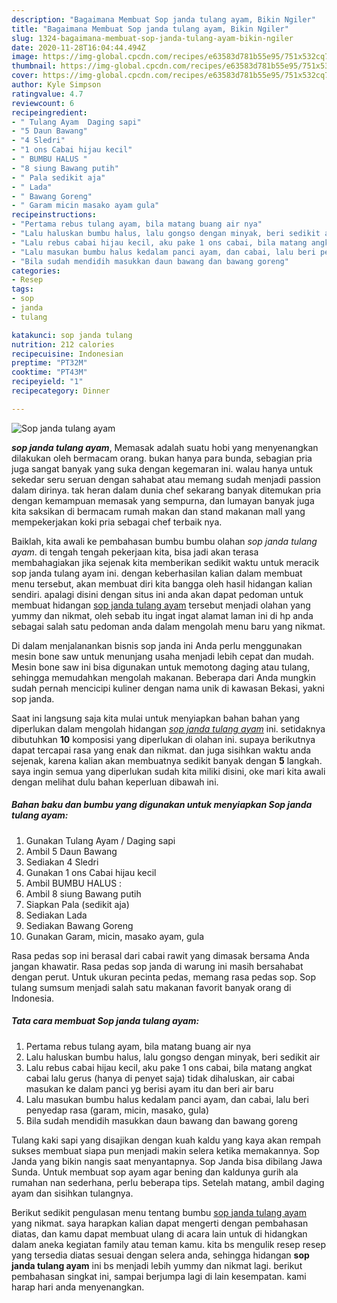 ```yaml
---
description: "Bagaimana Membuat Sop janda tulang ayam, Bikin Ngiler"
title: "Bagaimana Membuat Sop janda tulang ayam, Bikin Ngiler"
slug: 1324-bagaimana-membuat-sop-janda-tulang-ayam-bikin-ngiler
date: 2020-11-28T16:04:44.494Z
image: https://img-global.cpcdn.com/recipes/e63583d781b55e95/751x532cq70/sop-janda-tulang-ayam-foto-resep-utama.jpg
thumbnail: https://img-global.cpcdn.com/recipes/e63583d781b55e95/751x532cq70/sop-janda-tulang-ayam-foto-resep-utama.jpg
cover: https://img-global.cpcdn.com/recipes/e63583d781b55e95/751x532cq70/sop-janda-tulang-ayam-foto-resep-utama.jpg
author: Kyle Simpson
ratingvalue: 4.7
reviewcount: 6
recipeingredient:
- " Tulang Ayam  Daging sapi"
- "5 Daun Bawang"
- "4 Sledri"
- "1 ons Cabai hijau kecil"
- " BUMBU HALUS "
- "8 siung Bawang putih"
- " Pala sedikit aja"
- " Lada"
- " Bawang Goreng"
- " Garam micin masako ayam gula"
recipeinstructions:
- "Pertama rebus tulang ayam, bila matang buang air nya"
- "Lalu haluskan bumbu halus, lalu gongso dengan minyak, beri sedikit air"
- "Lalu rebus cabai hijau kecil, aku pake 1 ons cabai, bila matang angkat cabai lalu gerus (hanya di penyet saja) tidak dihaluskan, air cabai masukan ke dalam panci yg berisi ayam itu dan beri air baru"
- "Lalu masukan bumbu halus kedalam panci ayam, dan cabai, lalu beri penyedap rasa (garam, micin, masako, gula)"
- "Bila sudah mendidih masukkan daun bawang dan bawang goreng"
categories:
- Resep
tags:
- sop
- janda
- tulang

katakunci: sop janda tulang 
nutrition: 212 calories
recipecuisine: Indonesian
preptime: "PT32M"
cooktime: "PT43M"
recipeyield: "1"
recipecategory: Dinner

---
```



![Sop janda tulang ayam](https://img-global.cpcdn.com/recipes/e63583d781b55e95/751x532cq70/sop-janda-tulang-ayam-foto-resep-utama.jpg)

<b><i>sop janda tulang ayam</i></b>, Memasak adalah suatu hobi yang menyenangkan dilakukan oleh bermacam orang. bukan hanya para bunda, sebagian pria juga sangat banyak yang suka dengan kegemaran ini. walau hanya untuk sekedar seru seruan dengan sahabat atau memang sudah menjadi passion dalam dirinya. tak heran dalam dunia chef sekarang banyak ditemukan pria dengan kemampuan memasak yang sempurna, dan lumayan banyak juga kita saksikan di bermacam rumah makan dan stand makanan mall yang mempekerjakan koki pria sebagai chef terbaik nya.

Baiklah, kita awali ke pembahasan bumbu bumbu olahan <i>sop janda tulang ayam</i>. di tengah tengah pekerjaan kita, bisa jadi akan terasa membahagiakan jika sejenak kita memberikan sedikit waktu untuk meracik sop janda tulang ayam ini. dengan keberhasilan kalian dalam membuat menu tersebut, akan membuat diri kita bangga oleh hasil hidangan kalian sendiri. apalagi disini dengan situs ini anda akan dapat pedoman untuk membuat hidangan <u>sop janda tulang ayam</u> tersebut menjadi olahan yang yummy dan nikmat, oleh sebab itu ingat ingat alamat laman ini di hp anda sebagai salah satu pedoman anda dalam mengolah menu baru yang nikmat.

Di dalam menjalanankan bisnis sop janda ini Anda perlu menggunakan mesin bone saw untuk menunjang usaha menjadi lebih cepat dan mudah. Mesin bone saw ini bisa digunakan untuk memotong daging atau tulang, sehingga memudahkan mengolah makanan. Beberapa dari Anda mungkin sudah pernah mencicipi kuliner dengan nama unik di kawasan Bekasi, yakni sop janda.


Saat ini langsung saja kita mulai untuk menyiapkan bahan bahan yang diperlukan dalam mengolah hidangan <u><i>sop janda tulang ayam</i></u> ini. setidaknya dibutuhkan <b>10</b> komposisi yang diperlukan di olahan ini. supaya berikutnya dapat tercapai rasa yang enak dan nikmat. dan juga sisihkan waktu anda sejenak, karena kalian akan membuatnya sedikit banyak dengan <b>5</b> langkah. saya ingin semua yang diperlukan sudah kita miliki disini, oke mari kita awali dengan melihat dulu bahan keperluan dibawah ini.

<!--inarticleads1-->

##### Bahan baku dan bumbu yang digunakan untuk menyiapkan Sop janda tulang ayam:

1. Gunakan  Tulang Ayam / Daging sapi
1. Ambil 5 Daun Bawang
1. Sediakan 4 Sledri
1. Gunakan 1 ons Cabai hijau kecil
1. Ambil  BUMBU HALUS :
1. Ambil 8 siung Bawang putih
1. Siapkan  Pala (sedikit aja)
1. Sediakan  Lada
1. Sediakan  Bawang Goreng
1. Gunakan  Garam, micin, masako ayam, gula


Rasa pedas sop ini berasal dari cabai rawit yang dimasak bersama Anda jangan khawatir. Rasa pedas sop janda di warung ini masih bersahabat dengan perut. Untuk ukuran pecinta pedas, memang rasa pedas sop. Sop tulang sumsum menjadi salah satu makanan favorit banyak orang di Indonesia. 

<!--inarticleads2-->

##### Tata cara membuat Sop janda tulang ayam:

1. Pertama rebus tulang ayam, bila matang buang air nya
1. Lalu haluskan bumbu halus, lalu gongso dengan minyak, beri sedikit air
1. Lalu rebus cabai hijau kecil, aku pake 1 ons cabai, bila matang angkat cabai lalu gerus (hanya di penyet saja) tidak dihaluskan, air cabai masukan ke dalam panci yg berisi ayam itu dan beri air baru
1. Lalu masukan bumbu halus kedalam panci ayam, dan cabai, lalu beri penyedap rasa (garam, micin, masako, gula)
1. Bila sudah mendidih masukkan daun bawang dan bawang goreng


Tulang kaki sapi yang disajikan dengan kuah kaldu yang kaya akan rempah sukses membuat siapa pun menjadi makin selera ketika memakannya. Sop Janda yang bikin nangis saat menyantapnya. Sop Janda bisa dibilang Jawa Sunda. Untuk membuat sop ayam agar bening dan kaldunya gurih ala rumahan nan sederhana, perlu beberapa tips. Setelah matang, ambil daging ayam dan sisihkan tulangnya. 

Berikut sedikit pengulasan menu tentang bumbu <u>sop janda tulang ayam</u> yang nikmat. saya harapkan kalian dapat mengerti dengan pembahasan diatas, dan kamu dapat membuat ulang di acara lain untuk di hidangkan dalam aneka kegiatan family atau teman kamu. kita bs mengulik resep resep yang tersedia diatas sesuai dengan selera anda, sehingga hidangan <b>sop janda tulang ayam</b> ini bs menjadi lebih yummy dan nikmat lagi. berikut pembahasan singkat ini, sampai berjumpa lagi di lain kesempatan. kami harap hari anda menyenangkan.
